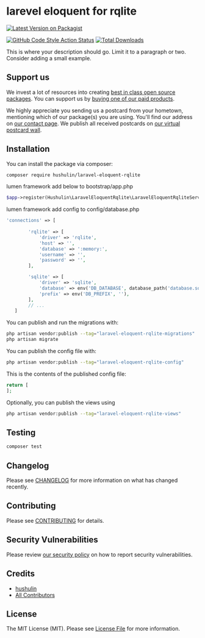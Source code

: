 # larevel eloquent for rqlite

[![Latest Version on Packagist](https://img.shields.io/packagist/v/hushulin/laravel-eloquent-rqlite.svg?style=flat-square)](https://packagist.org/packages/hushulin/laravel-eloquent-rqlite)

[![GitHub Code Style Action Status](https://img.shields.io/github/workflow/status/hushulin/laravel-eloquent-rqlite/Fix%20PHP%20code%20style%20issues?label=code%20style)](https://github.com/hushulin/laravel-eloquent-rqlite/actions?query=workflow%3A"Fix+PHP+code+style+issues"+branch%3Amain)
[![Total Downloads](https://img.shields.io/packagist/dt/hushulin/laravel-eloquent-rqlite.svg?style=flat-square)](https://packagist.org/packages/hushulin/laravel-eloquent-rqlite)

This is where your description should go. Limit it to a paragraph or two. Consider adding a small example.

## Support us

We invest a lot of resources into creating [best in class open source packages](https://spatie.be/open-source). You can support us by [buying one of our paid products](https://spatie.be/open-source/support-us).

We highly appreciate you sending us a postcard from your hometown, mentioning which of our package(s) you are using. You'll find our address on [our contact page](https://spatie.be/about-us). We publish all received postcards on [our virtual postcard wall](https://spatie.be/open-source/postcards).

## Installation

You can install the package via composer:

```bash
composer require hushulin/laravel-eloquent-rqlite
```

lumen framework add below to bootstrap/app.php
```php
$app->register(Hushulin\LaravelEloquentRqlite\LaravelEloquentRqliteServiceProvider::class); 
```

lumen framework add config to config/database.php
```php 
'connections' => [
        
        'rqlite' => [
            'driver' => 'rqlite',
            'host' => '',
            'database' => ':memory:',
            'username' => '',
            'password' => '',
        ],

        'sqlite' => [
            'driver' => 'sqlite',
            'database' => env('DB_DATABASE', database_path('database.sqlite')),
            'prefix' => env('DB_PREFIX', ''),
        ],
        // ...
   ]
```

You can publish and run the migrations with:

```bash
php artisan vendor:publish --tag="laravel-eloquent-rqlite-migrations"
php artisan migrate
```

You can publish the config file with:

```bash
php artisan vendor:publish --tag="laravel-eloquent-rqlite-config"
```

This is the contents of the published config file:

```php
return [
];
```

Optionally, you can publish the views using

```bash
php artisan vendor:publish --tag="laravel-eloquent-rqlite-views"
```

## Testing

```bash
composer test
```

## Changelog

Please see [CHANGELOG](CHANGELOG.md) for more information on what has changed recently.

## Contributing

Please see [CONTRIBUTING](CONTRIBUTING.md) for details.

## Security Vulnerabilities

Please review [our security policy](../../security/policy) on how to report security vulnerabilities.

## Credits

- [hushulin](https://github.com/hushulin)
- [All Contributors](../../contributors)

## License

The MIT License (MIT). Please see [License File](LICENSE.md) for more information.
